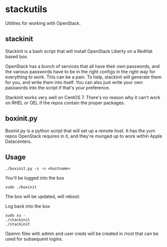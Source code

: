 # stackutils

Utilities for working with OpenStack.

## stackinit

Stackinit is a bash script that will install OpenStack Liberty on a RedHat based box.

OpenStack has a bunch of services that all have their own passwords, and the various
  passwords have to be in the right configs in the right way for everything to work.  This can be a pain.  To help, stackinit will generate them for you, and write them into itself.  You can also just write your own passwords into the script if that's your preference.
  
Stackinit works very well on CentOS 7.  There's no reason why it can't work on RHEL or OEL if the repos contain the proper packages.

## boxinit.py
Boxinit.py is a python script that will set up a remote host.  It has the yum repos OpenStack requires in it, and they're munged up to work within Apple Datacenters.

## Usage

    ./boxinit.py -s -n <hostname>
   
You'll be logged into the box

    sudo ./boxinit
    
The box will be updated, will reboot.

Log back into the box

    sudo su -
    ./stackinit
    ./stackinit
    
Openrc files with admin and user creds will be created in /root that can be used for subsequent logins.
    
    

